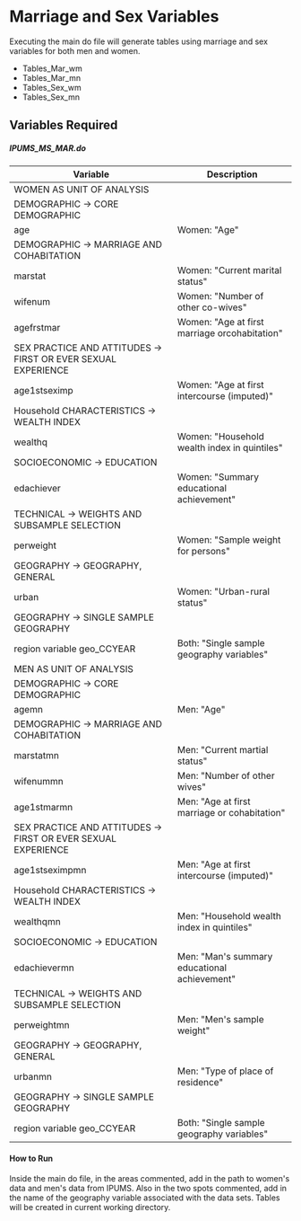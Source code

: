 # Marriage and Sex Variables

Executing the main do file will generate tables using marriage and sex variables for both men and women.

- Tables_Mar_wm
- Tables_Mar_mn
- Tables_Sex_wm
- Tables_Sex_mn

## Variables Required

##### IPUMS_MS_MAR.do

| Variable                   | Description                                   |
|----------------------------|-----------------------------------------------|
| WOMEN AS UNIT OF ANALYSIS
| DEMOGRAPHIC -> CORE DEMOGRAPHIC
| age                        | Women: "Age"                                  |
| DEMOGRAPHIC -> MARRIAGE AND COHABITATION
| marstat                    | Women: "Current marital status"               |
| wifenum                    | Women: "Number of other co-wives"             |
| agefrstmar                 | Women: "Age at first marriage orcohabitation" |
| SEX PRACTICE AND ATTITUDES -> FIRST OR EVER SEXUAL EXPERIENCE
| age1stseximp               | Women: "Age at first intercourse (imputed)"   |
| Household CHARACTERISTICS -> WEALTH INDEX
| wealthq                    | Women: "Household wealth index in quintiles"  |
| SOCIOECONOMIC -> EDUCATION
| edachiever                 | Women: "Summary educational achievement"      |
| TECHNICAL -> WEIGHTS AND SUBSAMPLE SELECTION
| perweight                  | Women: "Sample weight for persons"            |
| GEOGRAPHY -> GEOGRAPHY, GENERAL
| urban                      | Women: "Urban-rural status"                   |
| GEOGRAPHY -> SINGLE SAMPLE GEOGRAPHY
| region variable geo_CCYEAR | Both: "Single sample geography variables"     |
| MEN AS UNIT OF ANALYSIS     
| DEMOGRAPHIC -> CORE DEMOGRAPHIC
| agemn                      | Men: "Age"                                    |
| DEMOGRAPHIC -> MARRIAGE AND COHABITATION
| marstatmn                  | Men: "Current martial status"                 |
| wifenummn                  | Men: "Number of other wives"                  |
| age1stmarmn                | Men: "Age at first marriage or cohabitation"  |
| SEX PRACTICE AND ATTITUDES -> FIRST OR EVER SEXUAL EXPERIENCE
| age1stseximpmn             | Men: "Age at first intercourse (imputed)"     |
| Household CHARACTERISTICS -> WEALTH INDEX
| wealthqmn                  | Men: "Household wealth index in quintiles"    |
| SOCIOECONOMIC -> EDUCATION
| edachievermn               | Men: "Man's summary educational achievement"  |
| TECHNICAL -> WEIGHTS AND SUBSAMPLE SELECTION
| perweightmn                | Men: "Men's sample weight"                    |
| GEOGRAPHY -> GEOGRAPHY, GENERAL
| urbanmn                    | Men: "Type of place of residence"             |
| GEOGRAPHY -> SINGLE SAMPLE GEOGRAPHY
| region variable geo_CCYEAR | Both: "Single sample geography variables"     |


#### How to Run
Inside the main do file, in the areas commented, add in the path to women's data and men's data from IPUMS. Also in the two spots commented, add in the name of the geography variable associated with the data sets. Tables will be created in current working directory.
